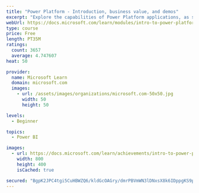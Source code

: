 ```yaml
---
title: "Power Platform - Introduction, business value, and demos"
excerpt: "Explore the capabilities of Power Platform applications, as seen in demonstrations and customer case studies."
webUrl: https://docs.microsoft.com/learn/modules/intro-to-power-platform-mba/
type: course
price: Free
length: PT35M
ratings:
  count: 3657
  average: 4.747607
heat: 50

provider:
  name: Microsoft Learn
  domain: microsoft.com
  images:
    - url: /assets/images/organizations/microsoft.com-50x50.jpg
      width: 50
      height: 50

levels:
  - Beginner

topics:
  - Power BI

images:
  - url: https://docs.microsoft.com/learn/achievements/intro-to-power-platform-social.png
    width: 800
    height: 400
    isCached: true

secured: "BgpK2JPC4tgi5CuHBWZQ6/kldGcOAGry/dmrPBVmWN3lDNxsX8k6IDppgKS9pi4yn5mOSi53aaVApqV4Lr4aFQDWzgvf1+S3DFWQLT7hxuG7hHx0rRTk70tZMEau+PncudZLSLMi5hQ92NcIg94iQoOTDex+x23up9y2r5/gvCkqdij9qIbPa8oA1UOZe5WNHouJdGsOjfBtQE8jC6rT2Teoijadqc49+T+7fQgJfMHu8q27DAXzVt5enbBIVfltoIdw1mBODzjEXvKF5T9RhaNNEvZFLmJSPl+oGueAM0AUDiDlZOUa4jmNfDKP9QrsPfkYhoyqzswcD0XEOBJaacjyK2yaMeTDy60MQ1fIKoutz/0DEoVdhi3/ZJxAQgJgdGlHsnIxrUudAtX+uctcC4ntPzPNiPphdyTSQo7zVv4=;xDWqEXXrdgs6DoVYQdQ82g=="
---
```


